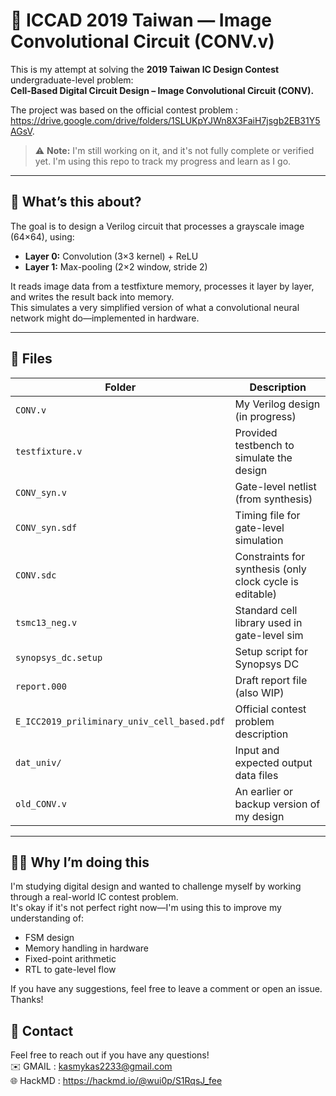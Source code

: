 # 🧠 ICCAD 2019 Taiwan — Image Convolutional Circuit (CONV.v)

This is my attempt at solving the **2019 Taiwan IC Design Contest** undergraduate-level problem:  
**Cell-Based Digital Circuit Design – Image Convolutional Circuit (CONV).**

The project was based on the official contest problem : https://drive.google.com/drive/folders/1SLUKpYJWn8X3FaiH7jsgb2EB31Y5AGsV.

> ⚠️ **Note:** I'm still working on it, and it's not fully complete or verified yet. I'm using this repo to track my progress and learn as I go.

---

## 🧾 What’s this about?

The goal is to design a Verilog circuit that processes a grayscale image (64×64), using:
- **Layer 0:** Convolution (3×3 kernel) + ReLU
- **Layer 1:** Max-pooling (2×2 window, stride 2)

It reads image data from a testfixture memory, processes it layer by layer, and writes the result back into memory.  
This simulates a very simplified version of what a convolutional neural network might do—implemented in hardware.

---

## 📂 Files

| Folder              | Description |
|--------------------------|-------------|
| `CONV.v`                 | My Verilog design (in progress) |
| `testfixture.v`          | Provided testbench to simulate the design |
| `CONV_syn.v`             | Gate-level netlist (from synthesis) |
| `CONV_syn.sdf`           | Timing file for gate-level simulation |
| `CONV.sdc`               | Constraints for synthesis (only clock cycle is editable) |
| `tsmc13_neg.v`           | Standard cell library used in gate-level sim |
| `synopsys_dc.setup`      | Setup script for Synopsys DC |
| `report.000`             | Draft report file (also WIP) |
| `E_ICC2019_priliminary_univ_cell_based.pdf` | Official contest problem description|
| `dat_univ/`              | Input and expected output data files |
| `old_CONV.v`             | An earlier or backup version of my design |

---

## 🙋‍♂️ Why I’m doing this

I'm studying digital design and wanted to challenge myself by working through a real-world IC contest problem.  
It's okay if it's not perfect right now—I'm using this to improve my understanding of:
- FSM design  
- Memory handling in hardware  
- Fixed-point arithmetic  
- RTL to gate-level flow

If you have any suggestions, feel free to leave a comment or open an issue. Thanks!

## 📩 Contact
Feel free to reach out if you have any questions! <br>
✉️ GMAIL : kasmykas2233@gmail.com <br>
🌐 HackMD : https://hackmd.io/@wui0p/S1RqsJ_fee


